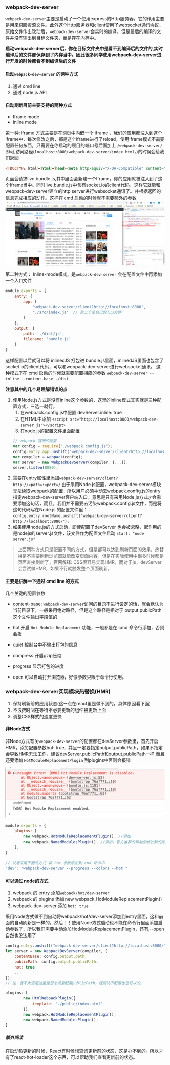 ### webpack-dev-server
`webpack-dev-server`主要是启动了一个使用express的Http服务器。它的作用主要是用来伺服资源文件。此外这个Http服务器和client使用了websocket通讯协议，原始文件作出改动后，`webpack-dev-server`会实时的编译，但是最后的编译的文件并没有输出到目标文件夹，而是存在内存中。

**启动webpack-dev-server后，你在目标文件夹中是看不到编译后的文件的,实时编译后的文件都保存到了内存当中。因此很多同学使用webpack-dev-server进行开发的时候都看不到编译后的文件**

#### 启动`webpack-dev-server` 的两种方式
1. 通过 cmd line
2. 通过 node.js API


#### 自动刷新目前主要支持的两种方式
- Iframe mode
- inline mode

第一种: Iframe 方式主要是在网页中内嵌一个 iframe ，我们的应用都注入到这个iframe中，每次修改之后，都是这个iframe进行了reload，使用iframe模式不需要配置任何东西，只需要在你启动的项目的端口号后面加上 `/webpack-dev-server/`即可,访问路径(`localhost:8080/webpack-dev-server/index.html。`)的时候会给我们返回
```html
<!DOCTYPE html><html><head><meta http-equiv="X-UA-Compatible" content="IE=edge"/><meta charset="utf-8"/><meta name="viewport" content="width=device-width, height=device-height, initial-scale=1.0, user-scalable=no, minimum-scale=1.0, maximum-scale=1.0"/><script type="text/javascript" charset="utf-8" src="/__webpack_dev_server__/live.bundle.js"></script></head><body></body></html>
```
页面会请求live.bundle.js,其中里面会新建一个Iframe，你的应用就被注入到了这个Iframe当中。同时live.bundle.js中含有socket.io的client代码，这样它就能和webpack-dev-server建立的http server进行websocket通讯了。并根据返回的信息完成相应的动作。这样在 cmd 启动的时候就不需要额外的参数
![iframe模式热替换](img/webpack02.png)


第二种方式： Inline-mode模式，是`webpack-dev-server` 会在配置文件中再添加一个入口文件
```js
module.exports = {
    entry: {
        app: [
            'webpack-dev-server/client?http://localhost:8080',
            './src/index.js'  // 第二个是自己的入口文件
        ]
    },
    output: {
        path: './dist/js',
        filename: 'bundle.js'
    }
}
```
这样配置以后就可以将 inlinedJS 打包进 bundle.js里面，inlinedJS里面也包含了socket.io的client代码，可以和webpack-dev-server进行websocket通讯。 这种模式下在 cmd 启动的时候就需要配置相应的参数
`webpack-dev-server --inline --content-base ./dist`

**注意其中的几个易理解错误的点**

1. 使用Node.js方式是没有inline这个参数的，这里的inline模式其实就是三种配置方式，三选一就行。
    1. 在webpack.config.js中配置 devServer.inline: true
    2. 在HTML中添加 `<script src="http://localhost:8080/webpack-dev-server.js"></script>`
    3. 在node.js的配置文件里面配置
    ```js
    // webpack 官网的配置
    var config = require("./webpack.config.js");
    config.entry.app.unshift("webpack-dev-server/client?http://localhost:8080/");
    var compiler = webpack(config);
    var server = new WebpackDevServer(compiler, {...});
    server.listen(8080);
    ```
2. 需要在entry属性里添加`webpack-dev-server/client?http://«path»:«port»/` 由于采用Node.js配置，webpack-dev-server模块无法读取webpack的配置，所以用户必须手动去webpack.config.js的entry指定webpack-dev-server客户端入口。意思是只有采用Node.js方式才会需要添加这句话，而且，我们并不需要去污染webpack.config.js文件，而是将这句代码写在Node.js 的配置文件里：
`config.entry.rootName.unshift("webpack-dev-server/client?http://localhost:8080/");`
3. 如果使用node.js的方式启动，即使配置了devServer 也会被忽略，起作用的是nodejs的server.js文件，该文件作为配置文件启动
`start: "node server.js"`

> 上面两种方式只是配置不同的方式，但是都可以达到刷新页面的效果，热替换是不需要刷新浏览器就能改变页面内容，但是在实际使用中很多时候都是页面直接刷新了，官网解释: CSS很容易实现HMR，而对于js，devServer会尝试做HMR，如果不行就触发整个页面刷新。


#### 主要是讲解一下通过 cmd line 的方式
几个关键的配置参数

- content-base: `webpack-dev-server`访问的目录不进行设定的话，就会默认为当前目录下，一般采用绝对路径，但是这个路径是相对于 output.publicPath 这个文件输出字段值的
- hot 开启 `Hot Module Replacement` 功能，一般都是在 cmd 命令行添加，否则会报


- quiet 控制台中不输出打包的信息
- compress 开启gzip压缩
- progress 显示打包的进度 
- open 可以自动打开浏览器，好像参数只限于命令行使用。

### webpack-dev-server实现模块热替换(HMR)
1. 保持刷新前的应用状态(这一点在react里是做不到的，具体原因看下面)
2. 不浪费时间在等待不必要更新的组件被更新上面
3. 调整CSS样式的速度更快

#### 非Node方式
非Node方式有关`webpack-dev-server`的配置都在devServer参数里，首先开启HMR，添加配置参数hot: true，并且一定要指定output.publicPath，如果不指定会导致HMR无法工作，建议devServer.publicPath和output.publicPath一样,而且还要添加 `HotModuleReplacementPlugin` 到plugins中否则会报错

![webpack报错](./img/webpack01.png)
```js
module.exports = {
    plugins: [
        new webpack.HotModuleReplacementPlugin(), //添加
        new webpack.NamedModulesPlugin(), //添加，官方推荐的帮助分析依赖的插件
    ],
}

// 或者采用下面的方式 将 hot 参数添加到 cmd 命令中
"dev": "webpack-dev-server --progress --colors --hot "
```

#### 可以通过 node的方式

1. webpack 的 entry 添加`webpack/hot/dev-server`
2. webpack 的 plugins 添加 new webpack.HotModuleReplacementPlugin()
3. webpack-dev-server 添加 `hot: true`

采用Node方式做不到自动将webpack/hot/dev-server添加到entry里面，这和前面的自动刷新是一样的。然后！！使用Node方式启动也不能在命令行里面添加启动参数了，所以我们需要手动添加HotModuleReplacementPlugin，还有,--open自然也没法用了

```js
config.entry.unshift("webpack-dev-server/client?http://localhost:8080/", 'webpack/hot/dev-server');
let server = new WebpackDevServer(compiler, {
    contentBase: config.output.path,  
    publicPath: config.output.publicPath,
    hot: true
    ...
});
// 注：我不太清楚这里是否必须要配置publicPath，经测试不配置也是可以的。
```

```js
plugins: [
        new HtmlWebpackPlugin({
            template: './public/index.html'
        }),
        new webpack.HotModuleReplacementPlugin(),
        new webpack.NamedModulesPlugin(),
]
```



##### 额外阅读
在启动热更新的时候，React有时候想查询更新前的状态，这是办不到的。所以才有了react-hot-loader这个东西，可以帮助我们查看更新前的状态。